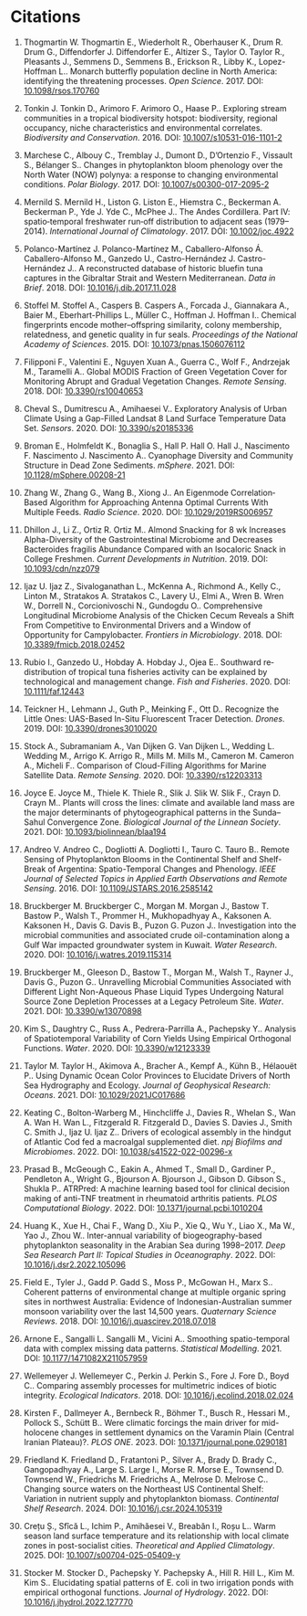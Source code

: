 # Citations

1. Thogmartin W. Thogmartin E., Wiederholt R., Oberhauser K., Drum R. Drum G., Diffendorfer J. Diffendorfer E., Altizer S., Taylor O. Taylor R., Pleasants J., Semmens D., Semmens B., Erickson R., Libby K., Lopez-Hoffman L.. Monarch butterfly population decline in North America: identifying the threatening processes. *Open Science*. 2017. DOI: [10.1098/rsos.170760](https://doi.org/10.1098/rsos.170760)

2. Tonkin J. Tonkin D., Arimoro F. Arimoro O., Haase P.. Exploring stream communities in a tropical biodiversity hotspot: biodiversity, regional occupancy, niche characteristics and environmental correlates. *Biodiversity and Conservation*. 2016. DOI: [10.1007/s10531-016-1101-2](https://doi.org/10.1007/s10531-016-1101-2)

3. Marchese C., Albouy C., Tremblay J., Dumont D., D’Ortenzio F., Vissault S., Bélanger S.. Changes in phytoplankton bloom phenology over the North Water (NOW) polynya: a response to changing environmental conditions. *Polar Biology*. 2017. DOI: [10.1007/s00300-017-2095-2](https://doi.org/10.1007/s00300-017-2095-2)

5. Mernild S. Mernild H., Liston G. Liston E., Hiemstra C., Beckerman A. Beckerman P., Yde J. Yde C., McPhee J.. The Andes Cordillera. Part IV: spatio‐temporal freshwater run‐off distribution to adjacent seas (1979–2014). *International Journal of Climatology*. 2017. DOI: [10.1002/joc.4922](https://doi.org/10.1002/joc.4922)

6. Polanco-Martínez J. Polanco-Martínez M., Caballero-Alfonso Á. Caballero-Alfonso M., Ganzedo U., Castro-Hernández J. Castro-Hernández J.. A reconstructed database of historic bluefin tuna captures in the Gibraltar Strait and Western Mediterranean. *Data in Brief*. 2018. DOI: [10.1016/j.dib.2017.11.028](https://doi.org/10.1016/j.dib.2017.11.028)

7. Stoffel M. Stoffel A., Caspers B. Caspers A., Forcada J., Giannakara A., Baier M., Eberhart-Phillips L., Müller C., Hoffman J. Hoffman I.. Chemical fingerprints encode mother–offspring similarity, colony membership, relatedness, and genetic quality in fur seals. *Proceedings of the National Academy of Sciences*. 2015. DOI: [10.1073/pnas.1506076112](https://doi.org/10.1073/pnas.1506076112)

8. Filipponi F., Valentini E., Nguyen Xuan A., Guerra C., Wolf F., Andrzejak M., Taramelli A.. Global MODIS Fraction of Green Vegetation Cover for Monitoring Abrupt and Gradual Vegetation Changes. *Remote Sensing*. 2018. DOI: [10.3390/rs10040653](https://doi.org/10.3390/rs10040653)

9. Cheval S., Dumitrescu A., Amihaesei V.. Exploratory Analysis of Urban Climate Using a Gap-Filled Landsat 8 Land Surface Temperature Data Set. *Sensors*. 2020. DOI: [10.3390/s20185336](https://doi.org/10.3390/s20185336)

10. Broman E., Holmfeldt K., Bonaglia S., Hall P. Hall O. Hall J., Nascimento F. Nascimento J. Nascimento A.. Cyanophage Diversity and Community Structure in Dead Zone Sediments. *mSphere*. 2021. DOI: [10.1128/mSphere.00208-21](https://doi.org/10.1128/mSphere.00208-21)

11. Zhang W., Zhang G., Wang B., Xiong J.. An Eigenmode Correlation‐Based Algorithm for Approaching Antenna Optimal Currents With Multiple Feeds. *Radio Science*. 2020. DOI: [10.1029/2019RS006957](https://doi.org/10.1029/2019RS006957)

12. Dhillon J., Li Z., Ortiz R. Ortiz M.. Almond Snacking for 8 wk Increases Alpha-Diversity of the Gastrointestinal Microbiome and Decreases Bacteroides fragilis Abundance Compared with an Isocaloric Snack in College Freshmen. *Current Developments in Nutrition*. 2019. DOI: [10.1093/cdn/nzz079](https://doi.org/10.1093/cdn/nzz079)

13. Ijaz U. Ijaz Z., Sivaloganathan L., McKenna A., Richmond A., Kelly C., Linton M., Stratakos A. Stratakos C., Lavery U., Elmi A., Wren B. Wren W., Dorrell N., Corcionivoschi N., Gundogdu O.. Comprehensive Longitudinal Microbiome Analysis of the Chicken Cecum Reveals a Shift From Competitive to Environmental Drivers and a Window of Opportunity for Campylobacter. *Frontiers in Microbiology*. 2018. DOI: [10.3389/fmicb.2018.02452](https://doi.org/10.3389/fmicb.2018.02452)

14. Rubio I., Ganzedo U., Hobday A. Hobday J., Ojea E.. Southward re‐distribution of tropical tuna fisheries activity can be explained by technological and management change. *Fish and Fisheries*. 2020. DOI: [10.1111/faf.12443](https://doi.org/10.1111/faf.12443)

15. Teickner H., Lehmann J., Guth P., Meinking F., Ott D.. Recognize the Little Ones: UAS-Based In-Situ Fluorescent Tracer Detection. *Drones*. 2019. DOI: [10.3390/drones3010020](https://doi.org/10.3390/drones3010020)

16. Stock A., Subramaniam A., Van Dijken G. Van Dijken L., Wedding L. Wedding M., Arrigo K. Arrigo R., Mills M. Mills M., Cameron M. Cameron A., Micheli F.. Comparison of Cloud-Filling Algorithms for Marine Satellite Data. *Remote Sensing*. 2020. DOI: [10.3390/rs12203313](https://doi.org/10.3390/rs12203313)

17. Joyce E. Joyce M., Thiele K. Thiele R., Slik J. Slik W. Slik F., Crayn D. Crayn M.. Plants will cross the lines: climate and available land mass are the major determinants of phytogeographical patterns in the Sunda–Sahul Convergence Zone. *Biological Journal of the Linnean Society*. 2021. DOI: [10.1093/biolinnean/blaa194](https://doi.org/10.1093/biolinnean/blaa194)

18. Andreo V. Andreo C., Dogliotti A. Dogliotti I., Tauro C. Tauro B.. Remote Sensing of Phytoplankton Blooms in the Continental Shelf and Shelf-Break of Argentina: Spatio-Temporal Changes and Phenology. *IEEE Journal of Selected Topics in Applied Earth Observations and Remote Sensing*. 2016. DOI: [10.1109/JSTARS.2016.2585142](https://doi.org/10.1109/JSTARS.2016.2585142)

19. Bruckberger M. Bruckberger C., Morgan M. Morgan J., Bastow T. Bastow P., Walsh T., Prommer H., Mukhopadhyay A., Kaksonen A. Kaksonen H., Davis G. Davis B., Puzon G. Puzon J.. Investigation into the microbial communities and associated crude oil-contamination along a Gulf War impacted groundwater system in Kuwait. *Water Research*. 2020. DOI: [10.1016/j.watres.2019.115314](https://doi.org/10.1016/j.watres.2019.115314)

20. Bruckberger M., Gleeson D., Bastow T., Morgan M., Walsh T., Rayner J., Davis G., Puzon G.. Unravelling Microbial Communities Associated with Different Light Non-Aqueous Phase Liquid Types Undergoing Natural Source Zone Depletion Processes at a Legacy Petroleum Site. *Water*. 2021. DOI: [10.3390/w13070898](https://doi.org/10.3390/w13070898)

21. Kim S., Daughtry C., Russ A., Pedrera-Parrilla A., Pachepsky Y.. Analysis of Spatiotemporal Variability of Corn Yields Using Empirical Orthogonal Functions. *Water*. 2020. DOI: [10.3390/w12123339](https://doi.org/10.3390/w12123339)

22. Taylor M. Taylor H., Akimova A., Bracher A., Kempf A., Kühn B., Hélaouët P.. Using Dynamic Ocean Color Provinces to Elucidate Drivers of North Sea Hydrography and Ecology. *Journal of Geophysical Research: Oceans*. 2021. DOI: [10.1029/2021JC017686](https://doi.org/10.1029/2021JC017686)

23. Keating C., Bolton-Warberg M., Hinchcliffe J., Davies R., Whelan S., Wan A. Wan H. Wan L., Fitzgerald R. Fitzgerald D., Davies S. Davies J., Smith C. Smith J., Ijaz U. Ijaz Z.. Drivers of ecological assembly in the hindgut of Atlantic Cod fed a macroalgal supplemented diet. *npj Biofilms and Microbiomes*. 2022. DOI: [10.1038/s41522-022-00296-x](https://doi.org/10.1038/s41522-022-00296-x)

24. Prasad B., McGeough C., Eakin A., Ahmed T., Small D., Gardiner P., Pendleton A., Wright G., Bjourson A. Bjourson J., Gibson D. Gibson S., Shukla P.. ATRPred: A machine learning based tool for clinical decision making of anti-TNF treatment in rheumatoid arthritis patients. *PLOS Computational Biology*. 2022. DOI: [10.1371/journal.pcbi.1010204](https://doi.org/10.1371/journal.pcbi.1010204)

26. Huang K., Xue H., Chai F., Wang D., Xiu P., Xie Q., Wu Y., Liao X., Ma W., Yao J., Zhou W.. Inter-annual variability of biogeography-based phytoplankton seasonality in the Arabian Sea during 1998–2017. *Deep Sea Research Part II: Topical Studies in Oceanography*. 2022. DOI: [10.1016/j.dsr2.2022.105096](https://doi.org/10.1016/j.dsr2.2022.105096)

27. Field E., Tyler J., Gadd P. Gadd S., Moss P., McGowan H., Marx S.. Coherent patterns of environmental change at multiple organic spring sites in northwest Australia: Evidence of Indonesian-Australian summer monsoon variability over the last 14,500 years. *Quaternary Science Reviews*. 2018. DOI: [10.1016/j.quascirev.2018.07.018](https://doi.org/10.1016/j.quascirev.2018.07.018)

28. Arnone E., Sangalli L. Sangalli M., Vicini A.. Smoothing spatio-temporal data with complex missing data patterns. *Statistical Modelling*. 2021. DOI: [10.1177/1471082X211057959](https://doi.org/10.1177/1471082X211057959)

29. Wellemeyer J. Wellemeyer C., Perkin J. Perkin S., Fore J. Fore D., Boyd C.. Comparing assembly processes for multimetric indices of biotic integrity. *Ecological Indicators*. 2018. DOI: [10.1016/j.ecolind.2018.02.024](https://doi.org/10.1016/j.ecolind.2018.02.024)

30. Kirsten F., Dallmeyer A., Bernbeck R., Böhmer T., Busch R., Hessari M., Pollock S., Schütt B.. Were climatic forcings the main driver for mid-holocene changes in settlement dynamics on the Varamin Plain (Central Iranian Plateau)?. *PLOS ONE*. 2023. DOI: [10.1371/journal.pone.0290181](https://doi.org/10.1371/journal.pone.0290181)

31. Friedland K. Friedland D., Fratantoni P., Silver A., Brady D. Brady C., Gangopadhyay A., Large S. Large I., Morse R. Morse E., Townsend D. Townsend W., Friedrichs M. Friedrichs A., Melrose D. Melrose C.. Changing source waters on the Northeast US Continental Shelf: Variation in nutrient supply and phytoplankton biomass. *Continental Shelf Research*. 2024. DOI: [10.1016/j.csr.2024.105319](https://doi.org/10.1016/j.csr.2024.105319)

32. Crețu Ș., Sfîcă L., Ichim P., Amihăesei V., Breabăn I., Roșu L.. Warm season land surface temperature and its relationship with local climate zones in post-socialist cities. *Theoretical and Applied Climatology*. 2025. DOI: [10.1007/s00704-025-05409-y](https://doi.org/10.1007/s00704-025-05409-y)

33. Stocker M. Stocker D., Pachepsky Y. Pachepsky A., Hill R. Hill L., Kim M. Kim S.. Elucidating spatial patterns of E. coli in two irrigation ponds with empirical orthogonal functions. *Journal of Hydrology*. 2022. DOI: [10.1016/j.jhydrol.2022.127770](https://doi.org/10.1016/j.jhydrol.2022.127770)


